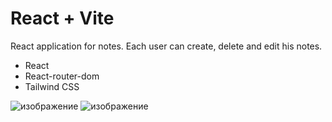 # React + Vite

React application for notes.
Each user can create, delete and edit his notes.

- React
- React-router-dom
- Tailwind CSS
  
![изображение](https://github.com/intelistar/api-notion-/assets/152069707/f08a8fd1-2648-40e0-bdb4-ed84be4afcf2)
![изображение](https://github.com/intelistar/api-notion-/assets/152069707/438c643c-dfd1-46e5-864f-ce8aa6f6f297)


